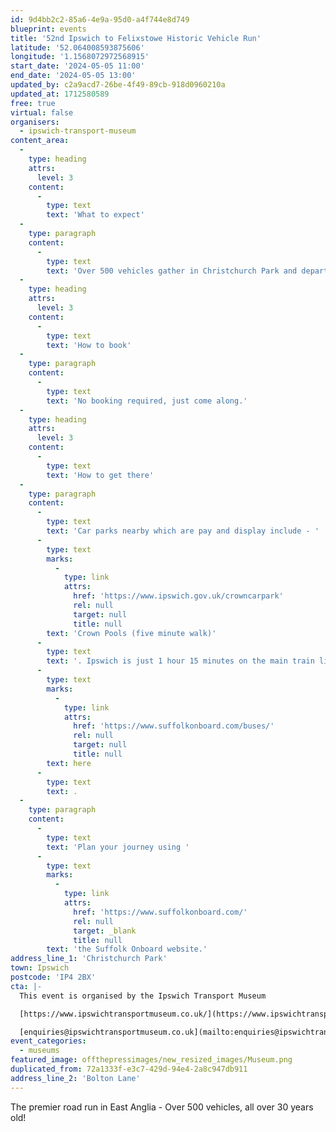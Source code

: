 ```yaml
---
id: 9d4bb2c2-85a6-4e9a-95d0-a4f744e8d749
blueprint: events
title: '52nd Ipswich to Felixstowe Historic Vehicle Run'
latitude: '52.064008593875606'
longitude: '1.1568072972568915'
start_date: '2024-05-05 11:00'
end_date: '2024-05-05 13:00'
updated_by: c2a9acd7-26be-4f49-89cb-918d0960210a
updated_at: 1712580589
free: true
virtual: false
organisers:
  - ipswich-transport-museum
content_area:
  -
    type: heading
    attrs:
      level: 3
    content:
      -
        type: text
        text: 'What to expect'
  -
    type: paragraph
    content:
      -
        type: text
        text: 'Over 500 vehicles gather in Christchurch Park and depart at 11.00 for display on Felixstowe Promenade from noon. A magnificent spectacle - free to visit and watch at either end or en-route!'
  -
    type: heading
    attrs:
      level: 3
    content:
      -
        type: text
        text: 'How to book'
  -
    type: paragraph
    content:
      -
        type: text
        text: 'No booking required, just come along.'
  -
    type: heading
    attrs:
      level: 3
    content:
      -
        type: text
        text: 'How to get there'
  -
    type: paragraph
    content:
      -
        type: text
        text: 'Car parks nearby which are pay and display include - '
      -
        type: text
        marks:
          -
            type: link
            attrs:
              href: 'https://www.ipswich.gov.uk/crowncarpark'
              rel: null
              target: null
              title: null
        text: 'Crown Pools (five minute walk)'
      -
        type: text
        text: '. Ipswich is just 1 hour 15 minutes on the main train line from London to Norwich. Arriving at Ipswich Station the park is approximately 20 minute walk or short bus ride to the town centre. The park is a five minute walk from Tower Ramparts bus station in the town centre - see the latest bus timetables '
      -
        type: text
        marks:
          -
            type: link
            attrs:
              href: 'https://www.suffolkonboard.com/buses/'
              rel: null
              target: null
              title: null
        text: here
      -
        type: text
        text: .
  -
    type: paragraph
    content:
      -
        type: text
        text: 'Plan your journey using '
      -
        type: text
        marks:
          -
            type: link
            attrs:
              href: 'https://www.suffolkonboard.com/'
              rel: null
              target: _blank
              title: null
        text: 'the Suffolk Onboard website.'
address_line_1: 'Christchurch Park'
town: Ipswich
postcode: 'IP4 2BX'
cta: |-
  This event is organised by the Ipswich Transport Museum

  [https://www.ipswichtransportmuseum.co.uk/](https://www.ipswichtransportmuseum.co.uk/)

  [enquiries@ipswichtransportmuseum.co.uk](mailto:enquiries@ipswichtransportmuseum.co.uk)
event_categories:
  - museums
featured_image: offthepressimages/new_resized_images/Museum.png
duplicated_from: 72a1333f-e3c7-429d-94e4-2a8c947db911
address_line_2: 'Bolton Lane'
---
```

The premier road run in East Anglia - Over 500 vehicles, all over 30 years old!